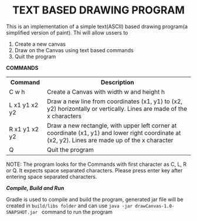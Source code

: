 <h1><div align="center">TEXT BASED DRAWING PROGRAM</div></h1>

This is an implementation of a simple text(ASCII) based drawing program(a simplified version of paint). Thi will allow ussers to 
   1. Create a new canvas
   2. Draw on the Canvas using text based commands
   3. Quit the program

**COMMANDS**
<table>
<tr><th>Command</th><th>Description</th></tr>
<tr><td>C w h</td><td>Create a Canvas with width w and height h</td></tr>
<tr><td>L x1 y1 x2 y2</td><td>Draw a new line from coordinates (x1, y1) to (x2, y2) horizontally or vertically. Lines are made of the x characters</td></tr>
<tr><td>R x1 y1 x2 y2</td><td>Draw a new rectangle, with upper left corner at coordinate (x1, y1) and lower right coordinate at (x2, y2). Lines are
made up of the x character</td></tr>
<tr><td>Q</td><td>Quit the program</td></tr>
</table>

NOTE: The program looks for the Commands with first character as C, L, R or Q. It expects space separated characters.
Please press enter key after entering space separated characters.

***Compile, Build and Run***

Gradle is used to compile and build the program, 
generated jar file will be created in ``build/libs folder`` and can use ``java -jar drawCanvas-1.0-SNAPSHOT.jar `` command to run the program

